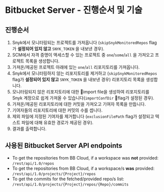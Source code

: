 # Bitbucket Server - 진행순서 및 기술

## 진행순서 <a href="#flow" id="flow"></a>

1. Snyk에서 모니터링되는 프로젝트를 가져옵니다 (`skipSnykMonitoredRepos` flag가 **설정되어 있지 않고** `SNYK_TOKEN` 을 내보낸 경우).
2. SCM에서 자격 증명이 액세스할 수 있는 프로젝트 중 `one`/`some`/`all` 을 가져오고 프로젝트 목록을 생성합니다.
3. 가져온/제공된 프로젝트 아래에 있는 `one`/`all` 리포지토리를 가져옵니다.
4. Snyk에서 모니터링하지 않는 리포지토리를 제거하고 (`skipSnykMonitoredRepos` flag가 **설정되어 있지 않고** `SNYK_TOKEN` 을 내보낸 경우) 리포지토리 목록을 생성합니다.
5. 모니터링되지 않은 리포지토리에 대한 import file을 생성하여 리포지토리를 Snyk 계정으로 쉽게 가져올 수 있습니다(`importConfDir` flag가 설정된 경우).
6. 가져온/제공된 리포지토리에 대한 커밋을 가져오고 기여자 목록을 만듭니다.
7. 기여자들의 리포지토리에 대한 커밋의 수를 셉니다.
8. 제외 파일에 지정된 기여자를 제거합니다 (`exclusionFilePath` flag가 설정되고 텍스트 파일에 대해 유효한 경로가 제공된 경우).
9. 결과를 출력합니다.

## 사용된 Bitbucket Server API endpoints <a href="#bitbucket-cloud-api-endpoints-used" id="bitbucket-cloud-api-endpoints-used"></a>

* To get the repositories from BB Cloud, if a workspace was **not** provided: `/rest/api/1.0/repos`
* To get the repositories from BB Cloud, if a workspace/s **was** provided: `/rest/api/1.0/projects/{Project}/repos`
* To get the commits for the fetched/provided repo/s list: `/rest/api/1.0/projects/{Project}/repos/{Repo}/commits`
